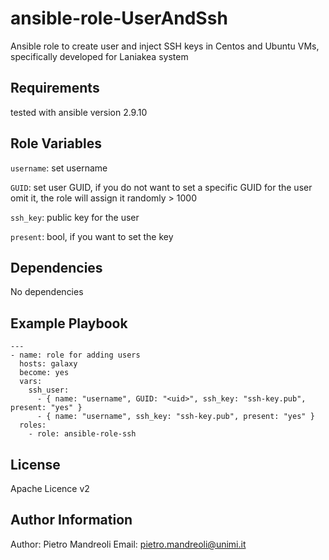 ansible-role-UserAndSsh
=======================
Ansible role to create user and inject SSH keys in Centos and Ubuntu VMs, specifically developed for Laniakea system

Requirements
------------

tested with ansible version 2.9.10

Role Variables
--------------

``username``: set username

``GUID``: set user GUID, if you do not want to set a specific GUID for the user omit it, the role will assign it randomly > 1000

``ssh_key``: public key for the user

``present``: bool, if you want to set the key

Dependencies
------------

No dependencies

Example Playbook
----------------

```
---
- name: role for adding users
  hosts: galaxy
  become: yes
  vars:
    ssh_user: 
      - { name: "username", GUID: "<uid>", ssh_key: "ssh-key.pub", present: "yes" }
      - { name: "username", ssh_key: "ssh-key.pub", present: "yes" }
  roles:
    - role: ansible-role-ssh

```

License
-------
Apache Licence v2

Author Information
------------------

Author: Pietro Mandreoli
Email: pietro.mandreoli@unimi.it
